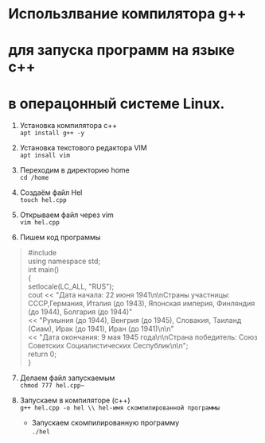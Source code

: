 #  		 Использлвание компилятора g++ 
# 		 для запуска программ на языке с++
# 		  в операцонный системе Linux.

1.  Установка компилятора с++ <br/>
    `apt install g++ -y`
        
2.  Установка текстового редактора VIM <br/>
    `apt insall vim`
        
3.  Переходим в директорию home <br/>
    `cd /home`
        
4.  Создаём файл Hel <br/>
    `touch hel.cpp`
        
5.  Открываем файл через vim <br/>
    `vim hel.cpp`
        
6.  Пишем код программы <br/>
   
 >   #include<iostream>	<br/>
    using namespace std;<br/>
    int main()<br/>
    {<br/>
    setlocale(LC_ALL, "RUS");<br/>
	cout << "Дата начала: 22 июня 1941\n\nСтраны участницы: CCCР,Германия, Италия (до 1943), Японская империя, Финляндия (до 1944), Болгария (до 1944)"<br/>
    << "Румыния (до 1944), Венгрия (до 1945), Словакия, Таиланд (Сиам), Ирак (до 1941), Иран (до 1941)\n\n"<br/>
    << "Дата окончания: 9 мая 1945 года\n\nСтрана победитель: Союз Советских Социалистических Сеспублик\n\n";<br/>
    return 0;<br/>
    }

7.  Делаем файл запускаемым <br/>
    `chmod 777 hel.cpp~`
    
8. Запускаем в компиляторе (c++) <br/>
    `g++ hel.cpp -o hel \\ hel-имя скомпилированной программы`
    
   + Запускаем скомпилированную программу <br/>
    `./hel`
        
